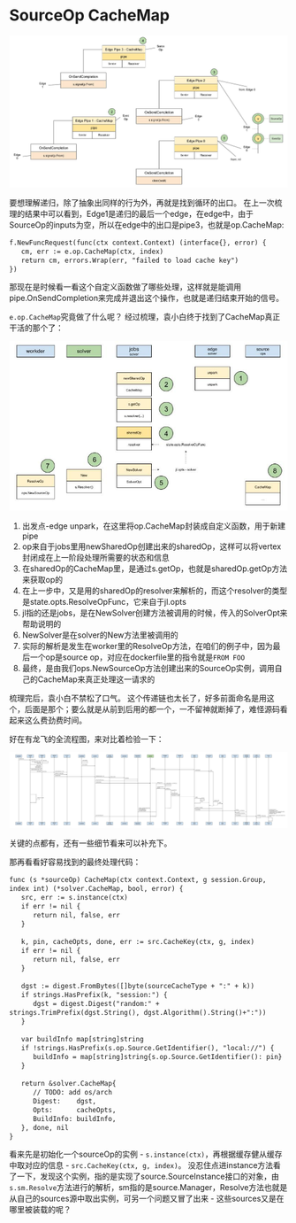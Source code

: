 # SourceOp CacheMap

![Edges inputs - edge pipes.jpg](./img/EdgesInputsEdgePipes.jpg)

要想理解递归，除了抽象出同样的行为外，再就是找到循环的出口。
在上一次梳理的结果中可以看到，Edge1是递归的最后一个edge，在edge中，由于SourceOp的inputs为空，所以在edge中的出口是pipe3，也就是op.CacheMap:
```golang
f.NewFuncRequest(func(ctx context.Context) (interface{}, error) {
   cm, err := e.op.CacheMap(ctx, index)
   return cm, errors.Wrap(err, "failed to load cache key")
})
```

那现在是时候看一看这个自定义函数做了哪些处理，这样就是能调用pipe.OnSendCompletion来完成并退出这个操作，也就是递归结束开始的信号。

`e.op.CacheMap`究竟做了什么呢？
经过梳理，袁小白终于找到了CacheMap真正干活的那个了：

![Source of Truth - CacheMap.jpg](./img/SourceTruthCacheMap.jpg)

1. 出发点-edge unpark，在这里将op.CacheMap封装成自定义函数，用于新建pipe
2. op来自于jobs里用newSharedOp创建出来的sharedOp，这样可以将vertex封闭成在上一阶段处理所需要的状态和信息
3. 在sharedOp的CacheMap里，是通过s.getOp，也就是sharedOp.getOp方法来获取op的
4. 在上一步中，又是用的sharedOp的resolver来解析的，而这个resolver的类型是state.opts.ResolveOpFunc，它来自于jl.opts
5. jl指的还是jobs，是在NewSolver创建方法被调用的时候，传入的SolverOpt来帮助说明的
6. NewSolver是在solver的New方法里被调用的
7. 实际的解析是发生在worker里的ResolveOp方法，在咱们的例子中，因为最后一个op是source op，对应在dockerfile里的指令就是`FROM FOO`
8. 最终，是由我们ops.NewSourceOp方法创建出来的SourceOp实例，调用自己的CacheMap来真正处理这一请求的

梳理完后，袁小白不禁松了口气。
这个传递链也太长了，好多前面命名是用这个，后面是那个；要么就是从前到后用的都一个，一不留神就断掉了，难怪源码看起来这么费劲费时间。

好在有龙飞的全流程图，来对比着检验一下：

![Buildctl build.jpg](./img/BuildctlBuild.jpg)

关键的点都有，还有一些细节看来可以补充下。

那再看看好容易找到的最终处理代码：
```golang
func (s *sourceOp) CacheMap(ctx context.Context, g session.Group, index int) (*solver.CacheMap, bool, error) {
   src, err := s.instance(ctx)
   if err != nil {
      return nil, false, err
   }

   k, pin, cacheOpts, done, err := src.CacheKey(ctx, g, index)
   if err != nil {
      return nil, false, err
   }

   dgst := digest.FromBytes([]byte(sourceCacheType + ":" + k))
   if strings.HasPrefix(k, "session:") {
      dgst = digest.Digest("random:" + strings.TrimPrefix(dgst.String(), dgst.Algorithm().String()+":"))
   }

   var buildInfo map[string]string
   if !strings.HasPrefix(s.op.Source.GetIdentifier(), "local://") {
      buildInfo = map[string]string{s.op.Source.GetIdentifier(): pin}
   }

   return &solver.CacheMap{
      // TODO: add os/arch
      Digest:    dgst,
      Opts:      cacheOpts,
      BuildInfo: buildInfo,
   }, done, nil
}
```
看来先是初始化一个sourceOp的实例 - `s.instance(ctx)`，再根据缓存健从缓存中取对应的信息 - `src.CacheKey(ctx, g, index)`。
没忍住点进instance方法看了一下，发现这个实例，指的是实现了source.SourceInstance接口的对象，由`s.sm.Resolve`方法进行的解析，sm指的是source.Manager，Resolve方法也就是从自己的sources源中取出实例，可另一个问题又冒了出来 - 这些sources又是在哪里被装载的呢？
